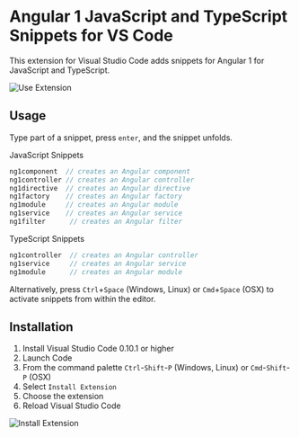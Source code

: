 # Angular 1 JavaScript and TypeScript Snippets for VS Code

This extension for Visual Studio Code adds snippets for Angular 1 for JavaScript and TypeScript.

![Use Extension](https://github.com/johnpapa/vscode-angular1-snippets/raw/master/images/use-extension.gif)

## Usage
Type part of a snippet, press `enter`, and the snippet unfolds.

JavaScript Snippets
```javascript
ng1component  // creates an Angular component
ng1controller // creates an Angular controller
ng1directive  // creates an Angular directive
ng1factory    // creates an Angular factory
ng1module     // creates an Angular module
ng1service    // creates an Angular service
ng1filter      // creates an Angular filter
```

TypeScript Snippets
```typescript
ng1controller  // creates an Angular controller 
ng1service     // creates an Angular service
ng1module      // creates an Angular module
```

Alternatively, press `Ctrl`+`Space` (Windows, Linux) or `Cmd`+`Space` (OSX) to activate snippets from within the editor.

## Installation

1. Install Visual Studio Code 0.10.1 or higher
2. Launch Code
3. From the command palette `Ctrl`-`Shift`-`P` (Windows, Linux) or `Cmd`-`Shift`-`P` (OSX)
4. Select `Install Extension`
5. Choose the extension
6. Reload Visual Studio Code

![Install Extension](https://github.com/johnpapa/vscode-angular1-snippets/raw/master/images/install-extension.gif)
